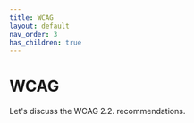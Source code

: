 ```yaml
---
title: WCAG 
layout: default
nav_order: 3
has_children: true 
---
```


# WCAG

Let's discuss the WCAG 2.2. recommendations.

